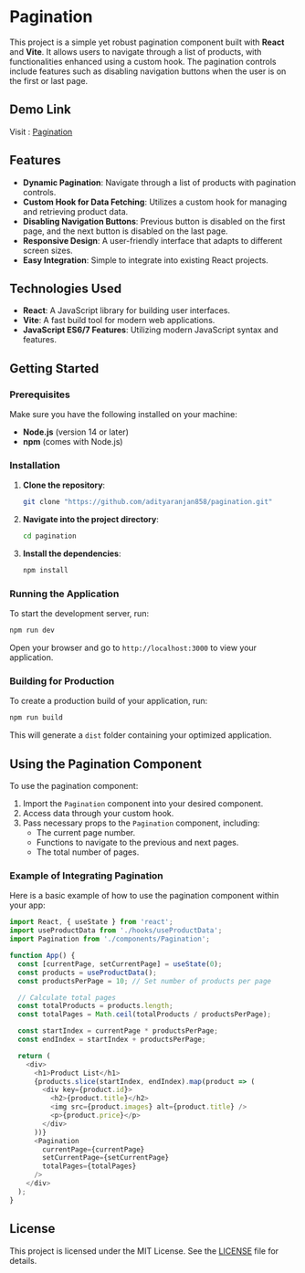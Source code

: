 # Pagination 

This project is a simple yet robust pagination component built with **React** and **Vite**. It allows users to navigate through a list of products, with functionalities enhanced using a custom hook. The pagination controls include features such as disabling navigation buttons when the user is on the first or last page.

## Demo Link
Visit : [Pagination](https://pagination-v1.vercel.app/)


## Features

- **Dynamic Pagination**: Navigate through a list of products with pagination controls.
- **Custom Hook for Data Fetching**: Utilizes a custom hook for managing and retrieving product data.
- **Disabling Navigation Buttons**: Previous button is disabled on the first page, and the next button is disabled on the last page.
- **Responsive Design**: A user-friendly interface that adapts to different screen sizes.
- **Easy Integration**: Simple to integrate into existing React projects.

## Technologies Used

- **React**: A JavaScript library for building user interfaces.
- **Vite**: A fast build tool for modern web applications.
- **JavaScript ES6/7 Features**: Utilizing modern JavaScript syntax and features.

## Getting Started

### Prerequisites

Make sure you have the following installed on your machine:

- **Node.js** (version 14 or later)
- **npm** (comes with Node.js)

### Installation

1. **Clone the repository**:
   ```bash
   git clone "https://github.com/adityaranjan858/pagination.git"
   ```

2. **Navigate into the project directory**:
   ```bash
   cd pagination
   ```

3. **Install the dependencies**:
   ```bash
   npm install
   ```

### Running the Application

To start the development server, run:
```bash
npm run dev
```

Open your browser and go to `http://localhost:3000` to view your application.

### Building for Production

To create a production build of your application, run:
```bash
npm run build
```
This will generate a `dist` folder containing your optimized application.

## Using the Pagination Component

To use the pagination component:

1. Import the `Pagination` component into your desired component.
2. Access data through your custom hook.
3. Pass necessary props to the `Pagination` component, including:
    - The current page number.
    - Functions to navigate to the previous and next pages.
    - The total number of pages.

### Example of Integrating Pagination

Here is a basic example of how to use the pagination component within your app:

```javascript
import React, { useState } from 'react';
import useProductData from './hooks/useProductData';
import Pagination from './components/Pagination';

function App() {
  const [currentPage, setCurrentPage] = useState(0);
  const products = useProductData();
  const productsPerPage = 10; // Set number of products per page

  // Calculate total pages
  const totalProducts = products.length;
  const totalPages = Math.ceil(totalProducts / productsPerPage);

  const startIndex = currentPage * productsPerPage;
  const endIndex = startIndex + productsPerPage;

  return (
    <div>
      <h1>Product List</h1>
      {products.slice(startIndex, endIndex).map(product => (
        <div key={product.id}>
          <h2>{product.title}</h2>
          <img src={product.images} alt={product.title} />
          <p>{product.price}</p>
        </div>
      ))}
      <Pagination
        currentPage={currentPage}
        setCurrentPage={setCurrentPage}
        totalPages={totalPages}
      />
    </div>
  );
}
```

## License

This project is licensed under the MIT License. See the [LICENSE](LICENSE) file for details.
